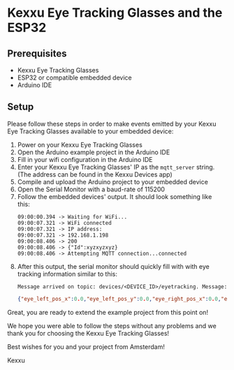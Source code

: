 # Kexxu Eye Tracking Glasses and the ESP32

## Prerequisites
 - Kexxu Eye Tracking Glasses
 - ESP32 or compatible embedded device
 - Arduino IDE

## Setup
Please follow these steps in order to make events emitted by your Kexxu Eye Tracking Glasses available to your embedded device:

1. Power on your Kexxu Eye Tracking Glasses
2. Open the Arduino example project in the Arduino IDE
3. Fill in your wifi configuration in the Arduino IDE
4. Enter your Kexxu Eye Tracking Glasses' IP as the `mqtt_server` string. (The address can be found in the Kexxu Devices app)
5. Compile and upload the Arduino project to your embedded device
6. Open the Serial Monitor with a baud-rate of 115200
7.  Follow the embedded devices' output. It should look something like  
    this:
    ```
    09:00:00.394 -> Waiting for WiFi... 
    09:00:07.321 -> WiFi connected
    09:00:07.321 -> IP address: 
    09:00:07.321 -> 192.168.1.198
    09:00:08.406 -> 200
    09:00:08.406 -> {"Id":xyzxyzxyz}
    09:00:08.406 -> Attempting MQTT connection...connected
    ```
8.  After this output, the serial monitor should quickly fill with
    with eye tracking information similar to this:
    ```
    Message arrived on topic: devices/<DEVICE_ID>/eyetracking. Message: 
    ```
    ```json
    {"eye_left_pos_x":0.0,"eye_left_pos_y":0.0,"eye_right_pos_x":0.0,"eye_right_pos_y":0.0,"eye_top_pos_x":0.0,"eye_top_pos_y":0.0,"pupil_pos_x":-0.30000001192092896,"pupil_pos_y":0.35555556416511536,"pupil_rel_pos_x":-1.2332611083984375,"pupil_rel_pos_y":2.533367395401001,"timestamp_ms":"1695027209126"}
    ```

Great, you are ready to extend the example project from this point on!

We hope you were able to follow the steps without any problems and we thank you for choosing the Kexxu Eye Tracking Glasses!

Best wishes for you and your project from Amsterdam!

Kexxu